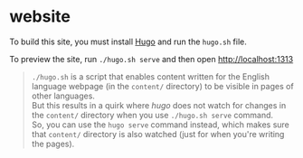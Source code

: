 # website

To build this site, you must install [Hugo](https://gohugo.io/) and run the `hugo.sh` file.

To preview the site, run `./hugo.sh serve` and then open [http://localhost:1313](http://localhost:1313)

> `./hugo.sh` is a script that enables content written for the English language webpage (in the `content/` directory) to be visible in pages of other languages.  
> But this results in a quirk where _hugo_ does not watch for changes in the `content/` directory when you use `./hugo.sh serve` command.  
> So, you can use the `hugo serve` command instead, which makes sure that `content/` directory is also watched (just for when you're writing the pages).
